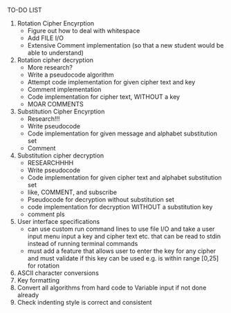 TO-DO LIST

1. Rotation Cipher Encyrption 
    - Figure out how to deal with whitespace
    - Add FILE I/O 
    - Extensive Comment implementation (so that a new student would be able to understand)
2. Rotation cipher decryption
    - More research?
    - Write a pseudocode algorithm 
    - Attempt code implementation for given cipher text and key
    - Comment implementation
    - Code implementation for cipher text, WITHOUT a key
    - MOAR COMMENTS
3. Substitution Cipher Encyrption
    - Research!!!
    - Write pseudocode
    - Code implementation for given message and alphabet substitution set
    - Comment
4. Substitution cipher decryption
    - RESEARCHHHH
    - Write pseudocode
    - Code implementation for given cipher text and alphabet substitution set
    - like, COMMENT, and subscribe
    - Pseudocode for decryption without substitution set
    - code implementation for decryption WITHOUT a substitution key
    - comment pls
5. User interface specifications
    - can use custom run command lines to use file I/O and take a user input menu input a key and cipher text etc. that can be read to stdin instead of 
      running terminal commands
    - must add a feature that allows user to enter the key for any cipher and must validate if this key can be used e.g. is within range [0,25] for rotation
6. ASCII character conversions
7. Key formatting
8. Convert all algorithms from hard code to Variable input if not done already
9. Check indenting style is correct and consistent
